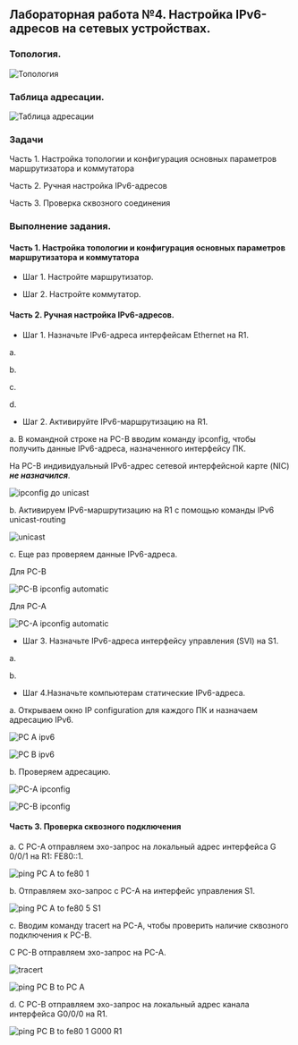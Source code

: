 ## Лабораторная работа №4. Настройка IPv6-адресов на сетевых устройствах.

### Топология.

![Топология](https://github.com/Shure0407/Network_engineer/assets/162669909/e800d2f7-2b96-4386-8e0f-ace783c306e4)

### Таблица адресации.

![Таблица адресации](https://github.com/Shure0407/Network_engineer/assets/162669909/8677f1e3-a908-4889-9264-f9eedf1c1766)

### Задачи

Часть 1. Настройка топологии и конфигурация основных параметров маршрутизатора и коммутатора

Часть 2. Ручная настройка IPv6-адресов

Часть 3. Проверка сквозного соединения

### Выполнение задания.

#### Часть 1. Настройка топологии и конфигурация основных параметров маршрутизатора и коммутатора

- Шаг 1. Настройте маршрутизатор.

- Шаг 2. Настройте коммутатор.

#### Часть 2. Ручная настройка IPv6-адресов.

- Шаг 1. Назначьте IPv6-адреса интерфейсам Ethernet на R1.

a. 

b. 

c.

d. 

- Шаг 2. Активируйте IPv6-маршрутизацию на R1.

a. В командной строке на PC-B вводим команду ipconfig, чтобы получить данные IPv6-адреса, назначенного интерфейсу ПК.
 
На PC-B индивидуальный IPv6-адрес сетевой интерфейсной карте (NIC) ***не назначился***.

![ipconfig до unicast](https://github.com/Shure0407/Network_engineer/assets/162669909/4479fb5a-9d8c-428d-a5e7-0e015bb81f81)

b. Активируем IPv6-маршрутизацию на R1 с помощью команды IPv6 unicast-routing

![unicast](https://github.com/Shure0407/Network_engineer/assets/162669909/32effe70-cf95-4e49-8565-9008962fc9e7)

c. Еще раз проверяем данные IPv6-адреса.

Для PC-B

![PC-B ipconfig automatic](https://github.com/Shure0407/Network_engineer/assets/162669909/6419bfe5-4d87-44ae-af06-b30044ac4a3e)

Для PC-A

![PC-A ipconfig automatic](https://github.com/Shure0407/Network_engineer/assets/162669909/3e37fd25-e27d-4ab4-89ca-c40fb1be946c)


- Шаг 3. Назначьте IPv6-адреса интерфейсу управления (SVI) на S1.

a. 

b. 

- Шаг 4.Назначьте компьютерам статические IPv6-адреса.

a. Открываем окно IP configuration для каждого ПК и назначаем адресацию IPv6.

![PC A ipv6](https://github.com/Shure0407/Network_engineer/assets/162669909/e315af42-a151-469d-b0a4-69849da777d2)

![PC B ipv6](https://github.com/Shure0407/Network_engineer/assets/162669909/5b738741-cc59-4349-9e1b-bd04147336c7)

b. Проверяем адресацию.

![PC-A ipconfig](https://github.com/Shure0407/Network_engineer/assets/162669909/6f1f7b5a-c7b1-4c12-b501-17ccd7e60260)

![PC-B ipconfig](https://github.com/Shure0407/Network_engineer/assets/162669909/79ee56e3-4d77-43a9-a2ea-5894525d3e02)



#### Часть 3. Проверка сквозного подключения

a. С PC-A отправляем эхо-запрос на локальный адрес интерфейса G 0/0/1 на R1: FE80::1. 

![ping PC A to fe80 1](https://github.com/Shure0407/Network_engineer/assets/162669909/834feb11-f98a-4b67-9fb3-f635143a4f99)

b. Отправляем эхо-запрос с PC-A на интерфейс управления S1.

![ping PC A to fe80 5 S1](https://github.com/Shure0407/Network_engineer/assets/162669909/921b2eda-7712-4b57-91c5-97c5aa434720)

с. Вводим команду tracert на PC-A, чтобы проверить наличие сквозного подключения к PC-B.

С PC-B отправляем эхо-запрос на PC-A.

![tracert](https://github.com/Shure0407/Network_engineer/assets/162669909/8af206fa-489d-4d5b-9a78-c2109c903d98)

![ping PC B to PC A](https://github.com/Shure0407/Network_engineer/assets/162669909/6dbee0aa-ec4a-4b94-8a42-89b77e481468)

d. С PC-B отправляем эхо-запрос на локальный адрес канала интерфейса G0/0/0 на R1.

![ping PC B to fe80 1 G000 R1](https://github.com/Shure0407/Network_engineer/assets/162669909/7854409e-34db-4205-8852-97126e7587a0)
